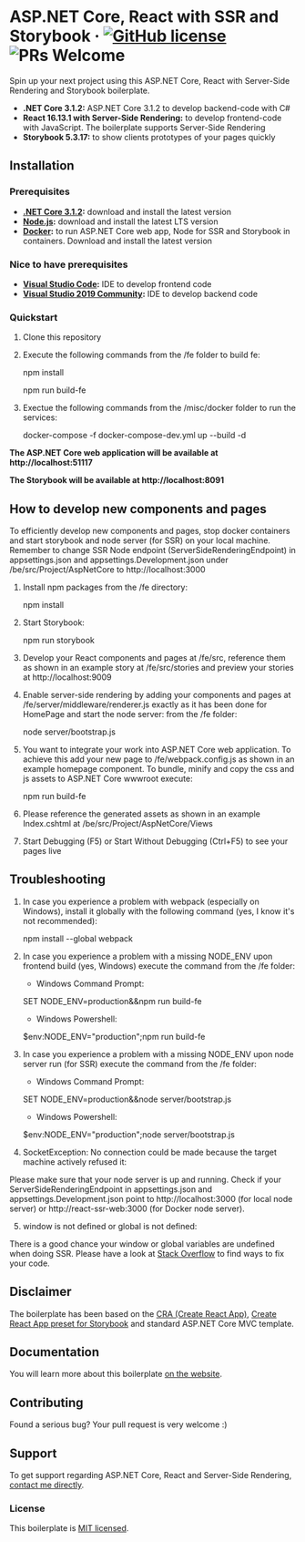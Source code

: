 # ASP.NET Core, React with SSR and Storybook &middot; [![GitHub license](https://img.shields.io/badge/license-MIT-blue.svg)](https://github.com/dawiddworak88/ASP.NET-Core-React-and-SSR/blob/master/LICENSE.md) ![PRs Welcome](https://img.shields.io/badge/PRs-welcome-brightgreen.svg)

Spin up your next project using this ASP.NET Core, React with Server-Side Rendering and Storybook boilerplate.

* **.NET Core 3.1.2:** ASP.NET Core 3.1.2 to develop backend-code with C#
* **React 16.13.1 with Server-Side Rendering:** to develop frontend-code with JavaScript. The boilerplate supports Server-Side Rendering
* **Storybook 5.3.17:** to show clients prototypes of your pages quickly

## Installation

### Prerequisites

* **[.NET Core 3.1.2](https://dotnet.microsoft.com/download/dotnet-core/3.1):** download and install the latest version
* **[Node.js](https://nodejs.org/en/download/):** download and install the latest LTS version
* **[Docker](http://hub.docker.com/):** to run ASP.NET Core web app, Node for SSR and Storybook in containers. Download and install the latest version

### Nice to have prerequisites

* **[Visual Studio Code](https://code.visualstudio.com/download):** IDE to develop frontend code
* **[Visual Studio 2019 Community](https://visualstudio.microsoft.com/pl/vs/):** IDE to develop backend code

### Quickstart

1. Clone this repository
2. Execute the following commands from the /fe folder to build fe:

    npm install

    npm run build-fe

3. Exectue the following commands from the /misc/docker folder to run the services:

    docker-compose -f docker-compose-dev.yml up --build -d

**The ASP.NET Core web application will be available at http://localhost:51117**

**The Storybook will be available at http://localhost:8091**

## How to develop new components and pages

To efficiently develop new components and pages, stop docker containers and start storybook and node server (for SSR) on your local machine. Remember to change SSR Node endpoint (ServerSideRenderingEndpoint) in appsettings.json and appsettings.Development.json under /be/src/Project/AspNetCore to http://localhost:3000

1. Install npm packages from the /fe directory:

    npm install

2. Start Storybook:

    npm run storybook

3. Develop your React components and pages at /fe/src, reference them as shown in an example story at /fe/src/stories and preview your stories at http://localhost:9009

4. Enable server-side rendering by adding your components and pages at /fe/server/middleware/renderer.js exactly as it has been done for HomePage and start the node server: from the /fe folder:

    node server/bootstrap.js

5. You want to integrate your work into ASP.NET Core web application. To achieve this add your new page to /fe/webpack.config.js as shown in an example homepage component. To bundle, minify and copy the css and js assets to ASP.NET Core wwwroot execute:

    npm run build-fe

6. Please reference the generated assets as shown in an example Index.cshtml at /be/src/Project/AspNetCore/Views

7. Start Debugging (F5) or Start Without Debugging (Ctrl+F5) to see your pages live

## Troubleshooting

1. In case you experience a problem with webpack (especially on Windows), install it globally with the following command (yes, I know it's not recommended):

    npm install --global webpack

2. In case you experience a problem with a missing NODE_ENV upon frontend build (yes, Windows) execute the command from the /fe folder:

    * Windows Command Prompt:

    SET NODE_ENV=production&&npm run build-fe

    * Windows Powershell:

    $env:NODE_ENV="production";npm run build-fe

3. In case you experience a problem with a missing NODE_ENV upon node server run (for SSR) execute the command from the /fe folder:

    * Windows Command Prompt:

    SET NODE_ENV=production&&node server/bootstrap.js

    * Windows Powershell:

    $env:NODE_ENV="production";node server/bootstrap.js

4. SocketException: No connection could be made because the target machine actively refused it:

Please make sure that your node server is up and running. Check if your ServerSideRenderingEndpoint in appsettings.json and appsettings.Development.json point to http://localhost:3000 (for local node server) or http://react-ssr-web:3000 (for Docker node server).

5. window is not defined or global is not defined:

There is a good chance your window or global variables are undefined when doing SSR. Please have a look at [Stack Overflow](https://stackoverflow.com/questions/38951721/react-js-server-side-issue-window-not-found) to find ways to fix your code.

## Disclaimer

The boilerplate has been based on the [CRA (Create React App)](https://github.com/facebook/create-react-app), [Create React App preset for Storybook](https://github.com/storybookjs/presets/tree/master/packages/preset-create-react-app) and standard ASP.NET Core MVC template.

## Documentation

You will learn more about this boilerplate [on the website](https://spincoding.com/asp-net-core-react-with-ssr-and-storybook/).

## Contributing

Found a serious bug? Your pull request is very welcome :)

## Support

To get support regarding ASP.NET Core, React and Server-Side Rendering, [contact me directly](https://spincoding.com/contact/).

### License

This boilerplate is [MIT licensed](./LICENSE.md).